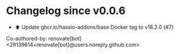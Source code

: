 # Changelog since v0.0.6
- ⬆️ Update ghcr.io/hassio-addons/base Docker tag to v18.2.0 (#7)

Co-authored-by: renovate[bot] <29139614+renovate[bot]@users.noreply.github.com> 
